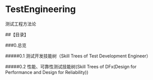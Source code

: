 # TestEngineering
测试工程方法论

##【目录】

###0.总览

#####0.1 测试开发技能树（Skill Trees of Test Development Engineer）

#####0.2 性能、可靠性测试技能树(Skill Trees of DFx(Design for Performance and Design for Reliability))


